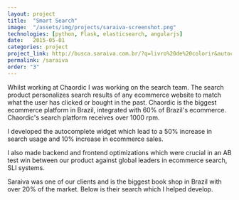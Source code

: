 ```yaml
---
layout: project
title:  "Smart Search"
image:  "/assets/img/projects/saraiva-screenshot.png"
technologies: [python, Flask, elasticsearch, angularjs]
date:   2015-05-01
categories: project
project_link: http://busca.saraiva.com.br/?q=livro%20de%20colorir&autocomplete_type=query&autocomplete_order=1&search_id=84b23c50-a29d-4d64-9a78-0f0df868676c
permalink: /saraiva
order: "3"
---
```

Whilst working at Chaordic I was working on the search team. The search product personalizes search results of any ecommerce website to match what the user has clicked or bought in the past. Chaordic is the biggest ecommerce platform in Brazil, integrated with 60% of Brazil's ecommerce. Chaordic's search platform receives over 1000 rpm.

I developed the autocomplete widget which lead to a 50% increase in search usage and 10% increase in ecommerce sales. 

I also made backend and frontend optimizations which were crucial in an AB test win between our product against global leaders in ecommerce search, SLI systems.

Saraiva was one of our clients and is the biggest book shop in Brazil with over 20% of the market. Below is their search which I helped develop.
